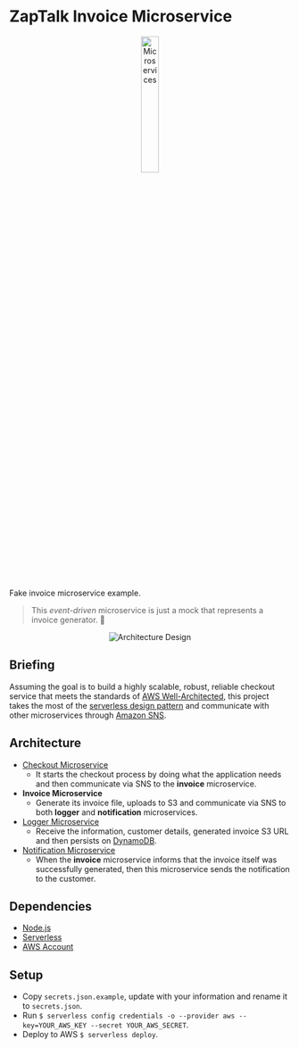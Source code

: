 # ZapTalk Invoice Microservice

<p align="center">
  <img src="https://rodrigotestssizeless.s3.amazonaws.com/uploads/microservices.png" width="25%" alt="Microservices" />
</p>

Fake invoice microservice example.
> This _event-driven_ microservice is just a mock that represents a invoice generator. 🧾

<p align="center">
  <img src="https://rodrigotestssizeless.s3.amazonaws.com/uploads/architecture-design-invoice.png" alt="Architecture Design" />
</p>

## Briefing
Assuming the goal is to build a highly scalable, robust, reliable checkout service that meets the standards of [AWS Well-Architected](https://aws.amazon.com/architecture/well-architected/), this project takes the most of the [serverless design pattern](https://amzn.to/2J3lEkD) and communicate with other microservices through [Amazon SNS](https://aws.amazon.com/sns/).

## Architecture
* [Checkout Microservice](https://github.com/rodrigopasc/ZaptalkCheckoutMicroservice)
  * It starts the checkout process by doing what the application needs and then communicate via SNS to the **invoice** microservice.
* **Invoice Microservice**
  * Generate its invoice file, uploads to S3 and communicate via SNS to both **logger** and **notification** microservices.
* [Logger Microservice](https://github.com/rodrigopasc/ZaptalkLoggerMicroservice)
  * Receive the information, customer details, generated invoice S3 URL and then persists on [DynamoDB](https://aws.amazon.com/dynamodb/).
* [Notification Microservice](https://github.com/rodrigopasc/ZaptalkNotificationMicroservice)
  * When the **invoice** microservice informs that the invoice itself was successfully generated, then this microservice sends the notification to the customer.

## Dependencies
* [Node.js](https://nodejs.org/en/)
* [Serverless](https://serverless.com/)
* [AWS Account](https://aws.amazon.com/)

## Setup
* Copy `secrets.json.example`, update with your information and rename it to `secrets.json`.
* Run `$ serverless config credentials -o --provider aws --key=YOUR_AWS_KEY --secret YOUR_AWS_SECRET`.
* Deploy to AWS `$ serverless deploy`.